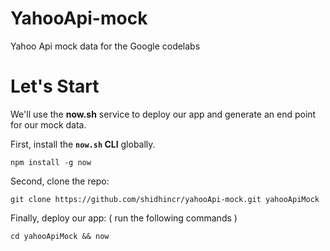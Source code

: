 # YahooApi-mock
Yahoo Api mock data for the Google codelabs

# Let's Start

We'll use the **now.sh** service to deploy our app and generate an end point for our mock data.

First, install the **`now.sh` CLI** globally.

```
npm install -g now
```

Second, clone the repo:

```
git clone https://github.com/shidhincr/yahooApi-mock.git yahooApiMock
```

Finally, deploy our app: ( run the following commands )

```
cd yahooApiMock && now
```